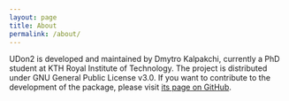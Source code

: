 ```yaml
---
layout: page
title: About
permalink: /about/
---
```


UDon2 is developed and maintained by Dmytro Kalpakchi, currently a PhD student at KTH Royal Institute of Technology. The project is distributed under GNU General Public License v3.0. If you want to contribute to the development of the package, please visit [its page on GitHub](https://github.com/udon2/udon2).